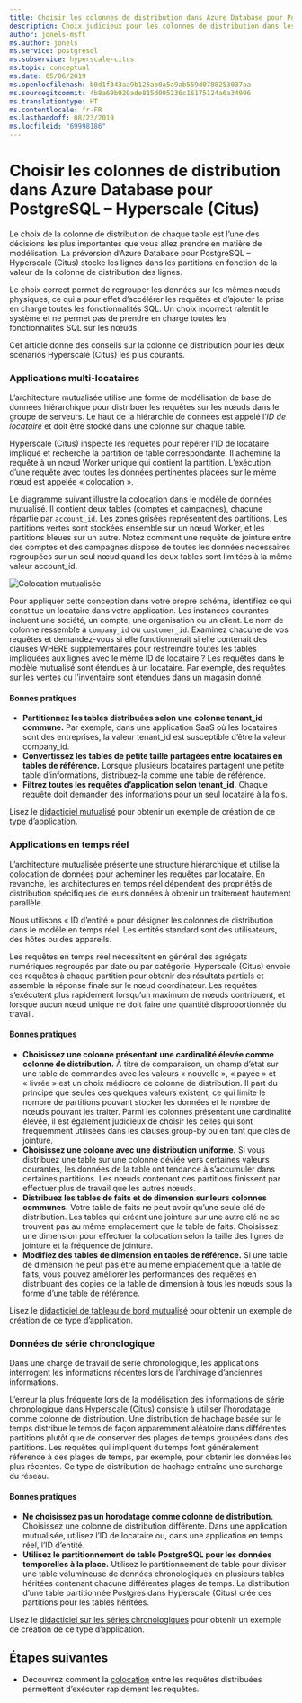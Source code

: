 ```yaml
---
title: Choisir les colonnes de distribution dans Azure Database pour PostgreSQL – Hyperscale (Citus)
description: Choix judicieux pour les colonnes de distribution dans les scénarios Hyperscale courants
author: jonels-msft
ms.author: jonels
ms.service: postgresql
ms.subservice: hyperscale-citus
ms.topic: conceptual
ms.date: 05/06/2019
ms.openlocfilehash: b0d1f343aa9b125ab0a5a9ab559d0788253037aa
ms.sourcegitcommit: 4b8a69b920ade815d095236c16175124a6a34996
ms.translationtype: HT
ms.contentlocale: fr-FR
ms.lasthandoff: 08/23/2019
ms.locfileid: "69998186"
---
```

# <a name="choose-distribution-columns-in-azure-database-for-postgresql--hyperscale-citus"></a>Choisir les colonnes de distribution dans Azure Database pour PostgreSQL – Hyperscale (Citus)

Le choix de la colonne de distribution de chaque table est l’une des décisions les plus importantes que vous allez prendre en matière de modélisation. La préversion d’Azure Database pour PostgreSQL – Hyperscale (Citus) stocke les lignes dans les partitions en fonction de la valeur de la colonne de distribution des lignes.

Le choix correct permet de regrouper les données sur les mêmes nœuds physiques, ce qui a pour effet d’accélérer les requêtes et d’ajouter la prise en charge toutes les fonctionnalités SQL. Un choix incorrect ralentit le système et ne permet pas de prendre en charge toutes les fonctionnalités SQL sur les nœuds.

Cet article donne des conseils sur la colonne de distribution pour les deux scénarios Hyperscale (Citus) les plus courants.

### <a name="multi-tenant-apps"></a>Applications multi-locataires

L’architecture mutualisée utilise une forme de modélisation de base de données hiérarchique pour distribuer les requêtes sur les nœuds dans le groupe de serveurs. Le haut de la hiérarchie de données est appelé l’*ID de locataire* et doit être stocké dans une colonne sur chaque table.

Hyperscale (Citus) inspecte les requêtes pour repérer l’ID de locataire impliqué et recherche la partition de table correspondante. Il achemine la requête à un nœud Worker unique qui contient la partition. L’exécution d’une requête avec toutes les données pertinentes placées sur le même nœud est appelée « colocation ».

Le diagramme suivant illustre la colocation dans le modèle de données mutualisé. Il contient deux tables (comptes et campagnes), chacune répartie par `account_id`. Les zones grisées représentent des partitions. Les partitions vertes sont stockées ensemble sur un nœud Worker, et les partitions bleues sur un autre. Notez comment une requête de jointure entre des comptes et des campagnes dispose de toutes les données nécessaires regroupées sur un seul nœud quand les deux tables sont limitées à la même valeur account\_id.

![Colocation mutualisée](media/concepts-hyperscale-choosing-distribution-column/multi-tenant-colocation.png)

Pour appliquer cette conception dans votre propre schéma, identifiez ce qui constitue un locataire dans votre application. Les instances courantes incluent une société, un compte, une organisation ou un client. Le nom de colonne ressemble à `company_id` ou `customer_id`. Examinez chacune de vos requêtes et demandez-vous si elle fonctionnerait si elle contenait des clauses WHERE supplémentaires pour restreindre toutes les tables impliquées aux lignes avec le même ID de locataire ?
Les requêtes dans le modèle mutualisé sont étendues à un locataire. Par exemple, des requêtes sur les ventes ou l’inventaire sont étendues dans un magasin donné.

#### <a name="best-practices"></a>Bonnes pratiques

-   **Partitionnez les tables distribuées selon une colonne tenant\_id commune.** Par exemple, dans une application SaaS où les locataires sont des entreprises, la valeur tenant\_id est susceptible d’être la valeur company\_id.
-   **Convertissez les tables de petite taille partagées entre locataires en tables de référence.** Lorsque plusieurs locataires partagent une petite table d’informations, distribuez-la comme une table de référence.
-   **Filtrez toutes les requêtes d’application selon tenant\_id.** Chaque requête doit demander des informations pour un seul locataire à la fois.

Lisez le [didacticiel mutualisé](./tutorial-design-database-hyperscale-multi-tenant.md) pour obtenir un exemple de création de ce type d’application.

### <a name="real-time-apps"></a>Applications en temps réel

L’architecture mutualisée présente une structure hiérarchique et utilise la colocation de données pour acheminer les requêtes par locataire. En revanche, les architectures en temps réel dépendent des propriétés de distribution spécifiques de leurs données à obtenir un traitement hautement parallèle.

Nous utilisons « ID d’entité » pour désigner les colonnes de distribution dans le modèle en temps réel. Les entités standard sont des utilisateurs, des hôtes ou des appareils.

Les requêtes en temps réel nécessitent en général des agrégats numériques regroupés par date ou par catégorie. Hyperscale (Citus) envoie ces requêtes à chaque partition pour obtenir des résultats partiels et assemble la réponse finale sur le nœud coordinateur. Les requêtes s’exécutent plus rapidement lorsqu’un maximum de nœuds contribuent, et lorsque aucun nœud unique ne doit faire une quantité disproportionnée du travail.

#### <a name="best-practices"></a>Bonnes pratiques

-   **Choisissez une colonne présentant une cardinalité élevée comme colonne de distribution.** À titre de comparaison, un champ d’état sur une table de commandes avec les valeurs « nouvelle », « payée » et « livrée » est un choix médiocre de colonne de distribution. Il part du principe que seules ces quelques valeurs existent, ce qui limite le nombre de partitions pouvant stocker les données et le nombre de nœuds pouvant les traiter. Parmi les colonnes présentant une cardinalité élevée, il est également judicieux de choisir les celles qui sont fréquemment utilisées dans les clauses group-by ou en tant que clés de jointure.
-   **Choisissez une colonne avec une distribution uniforme.** Si vous distribuez une table sur une colonne déviée vers certaines valeurs courantes, les données de la table ont tendance à s’accumuler dans certaines partitions. Les nœuds contenant ces partitions finissent par effectuer plus de travail que les autres nœuds.
-   **Distribuez les tables de faits et de dimension sur leurs colonnes communes.**
    Votre table de faits ne peut avoir qu’une seule clé de distribution. Les tables qui créent une jointure sur une autre clé ne se trouvent pas au même emplacement que la table de faits. Choisissez une dimension pour effectuer la colocation selon la taille des lignes de jointure et la fréquence de jointure.
-   **Modifiez des tables de dimension en tables de référence.** Si une table de dimension ne peut pas être au même emplacement que la table de faits, vous pouvez améliorer les performances des requêtes en distribuant des copies de la table de dimension à tous les nœuds sous la forme d’une table de référence.

Lisez le [didacticiel de tableau de bord mutualisé](./tutorial-design-database-hyperscale-realtime.md) pour obtenir un exemple de création de ce type d’application.

### <a name="time-series-data"></a>Données de série chronologique

Dans une charge de travail de série chronologique, les applications interrogent les informations récentes lors de l’archivage d’anciennes informations.

L’erreur la plus fréquente lors de la modélisation des informations de série chronologique dans Hyperscale (Citus) consiste à utiliser l’horodatage comme colonne de distribution. Une distribution de hachage basée sur le temps distribue le temps de façon apparemment aléatoire dans différentes partitions plutôt que de conserver des plages de temps groupées dans des partitions. Les requêtes qui impliquent du temps font généralement référence à des plages de temps, par exemple, pour obtenir les données les plus récentes. Ce type de distribution de hachage entraîne une surcharge du réseau.

#### <a name="best-practices"></a>Bonnes pratiques

-   **Ne choisissez pas un horodatage comme colonne de distribution.** Choisissez une colonne de distribution différente. Dans une application mutualisée, utilisez l’ID de locataire ou, dans une application en temps réel, l’ID d’entité.
-   **Utilisez le partitionnement de table PostgreSQL pour les données temporelles à la place.** Utilisez le partitionnement de table pour diviser une table volumineuse de données chronologiques en plusieurs tables héritées contenant chacune différentes plages de temps. La distribution d’une table partitionnée Postgres dans Hyperscale (Citus) crée des partitions pour les tables héritées.

Lisez le [didacticiel sur les séries chronologiques](https://aka.ms/hyperscale-tutorial-timeseries) pour obtenir un exemple de création de ce type d’application.

## <a name="next-steps"></a>Étapes suivantes
- Découvrez comment la [colocation](concepts-hyperscale-colocation.md) entre les requêtes distribuées permettent d’exécuter rapidement les requêtes.
